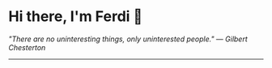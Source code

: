 <h1>Hi there, I'm Ferdi 👋</h1>

<p><em>
  "There are no uninteresting things, only uninterested people." — Gilbert Chesterton
</em></p>

---
